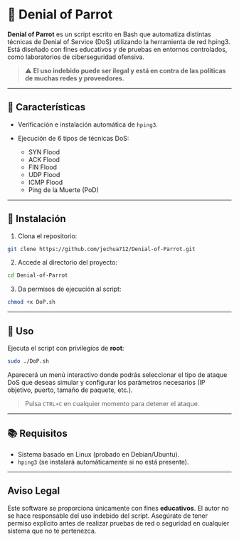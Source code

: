 # 🦜 Denial of Parrot

**Denial of Parrot** es un script escrito en Bash que automatiza distintas técnicas de Denial of Service (DoS) utilizando la herramienta de red hping3. Está diseñado con fines educativos y de pruebas en entornos controlados, como laboratorios de ciberseguridad ofensiva.

> ⚠️ **El uso indebido puede ser ilegal y está en contra de las políticas de muchas redes y proveedores.** 

---

## 📌 Características

* Verificación e instalación automática de `hping3`.
* Ejecución de 6 tipos de técnicas DoS:

  * SYN Flood
  * ACK Flood
  * FIN Flood
  * UDP Flood
  * ICMP Flood
  * Ping de la Muerte (PoD)

---

## 🔧 Instalación

1. Clona el repositorio:

```bash
git clone https://github.com/jechua712/Denial-of-Parrot.git
```

2. Accede al directorio del proyecto:

```bash
cd Denial-of-Parrot
```

3. Da permisos de ejecución al script:

```bash
chmod +x DoP.sh
```

---

## 🚀 Uso

Ejecuta el script con privilegios de **root**:

```bash
sudo ./DoP.sh
```

Aparecerá un menú interactivo donde podrás seleccionar el tipo de ataque DoS que deseas simular y configurar los parámetros necesarios (IP objetivo, puerto, tamaño de paquete, etc.).

> Pulsa `CTRL+C` en cualquier momento para detener el ataque.

---

## 📚 Requisitos

* Sistema basado en Linux (probado en Debian/Ubuntu).
* `hping3` (se instalará automáticamente si no está presente).

---


## Aviso Legal

Este software se proporciona únicamente con fines **educativos**. El autor no se hace responsable del uso indebido del script. Asegúrate de tener permiso explícito antes de realizar pruebas de red o seguridad en cualquier sistema que no te pertenezca.
